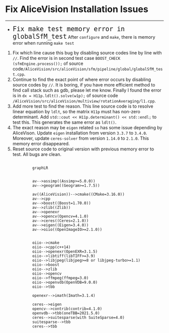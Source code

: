 # Fix AliceVision Installation Issues
	
	
	
----------
* <font size=5>`Fix make test memory error in globalSfM_test`</font>
After `configure` and `make`, there is memory error when running `make test`
1. Fix which line cause this bug by disabling source codes line by line with `//`. Find the error is in second test case
`BOOST_CHECK (sfmEngine.process());` 
of source code`/AliceVision/src/aliceVision/sfm/pipeline/global/globalSfM_test.cpp`.
2. Continue to find the exact point of where error occurs by disabling source codes by `//`. It is boring, if you have more efficient method to find call stack such as gdb, please let me know.
Finally I found the error is in
`dx = H11p.ldlt().solve(w1p);`
of source code `/AliceVision/src/aliceVision/multiview/rotationAveraging/l1.cpp`.
3. Add more test to find the reason. This line source code is to resolve linear equation by `ldlt`, so the matrix `H11p` must has non-zero determinant. Add `std::cout << H11p.determinant() << std::endl;` to test this. This generates the same error as `ldlt()`.
4. The exact reason may be `eigen` related `so` has some issue depending by AliceVison. Update `eigen` installation from version `3.3.7` to `3.4.0`.  Moreover, update `ceres-solver` from version `1.14.0` to `2.1.0`. This memory error disappeared.
5. Reset source code to original version with previous memory error to test. All bugs are clean.
	
```mermaid
			
			graphLR
			
			
			av-->assimp((Assimp>=5.0.0))
			av-->geogram((Geogram>=1.7.5))
			
			av((AliceVision))-->cmake((CMake=3.16.0))
			av-->cpp
			av-->boost((Boost=1.70.0))
			av-->zlib((Zlib))
			av-->openexr
			av-->opencv(Opencv=4.1.0)
			av-->ceres((Ceres=2.1.0))
			av-->eigen((Eigen=3.4.0))
			av-->oiio((OpenImageIO>=2.1.0))
			
	
			oiio-->cmake
			oiio-->cpp(c++14)
			oiio-->openexr(OpenEXR=3.1.5)
			oiio-->libtiff(libTIFF>=3.9)
			oiio-->libjpeg(libjpeg>=8 or libjpeg-turbo>=1.1)
			oiio-->boost
			oiio-->zlib
			oiio-->opencv
			oiio-->ffmpeg(ffmpeg=3.0)
			oiio-->openvdb(OpenVDB=9.0.0)
			oiio-->tbb
			
			openexr-->imath(Imath=3.1.4)
			
			ceres-->eigen
			opencv-->contrib(contrib=4.1.0)
			openvdb-->tbb(oneTBB=2021.5.0)
			ceres-->suitesparse(with SuiteSparse=4.0)
			suitesparse-->tbb
			ceres-->tbb
	       
```
